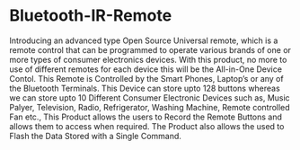 # Bluetooth-IR-Remote
Introducing an advanced type Open Source Universal remote, which is a remote control that can be programmed to operate various brands of one or more types of consumer electronics devices. With this product, no more to use of different remotes for each device this will be the All-in-One Device Contol.  This Remote is Controlled by the Smart Phones, Laptop’s or any of the Bluetooth Terminals. This Device can store upto 128 buttons whereas we can store upto 10 Different Consumer Electronic Devices such as, Music Palyer, Television, Radio, Refrigerator, Washing Machine, Remote controlled Fan etc.,  This Product allows the users to Record the Remote Buttons and allows them to access when required. The Product also allows the used to Flash the Data Stored with a Single Command.
